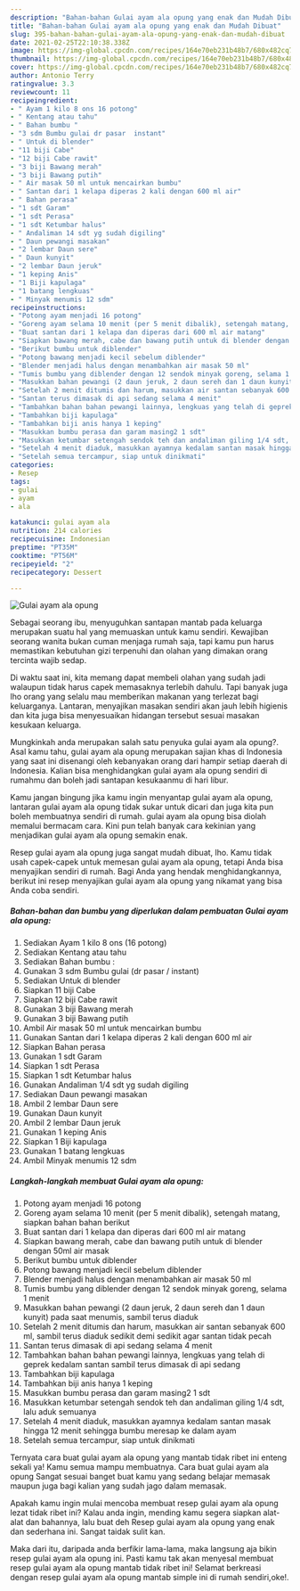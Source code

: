 ```yaml
---
description: "Bahan-bahan Gulai ayam ala opung yang enak dan Mudah Dibuat"
title: "Bahan-bahan Gulai ayam ala opung yang enak dan Mudah Dibuat"
slug: 395-bahan-bahan-gulai-ayam-ala-opung-yang-enak-dan-mudah-dibuat
date: 2021-02-25T22:10:38.338Z
image: https://img-global.cpcdn.com/recipes/164e70eb231b48b7/680x482cq70/gulai-ayam-ala-opung-foto-resep-utama.jpg
thumbnail: https://img-global.cpcdn.com/recipes/164e70eb231b48b7/680x482cq70/gulai-ayam-ala-opung-foto-resep-utama.jpg
cover: https://img-global.cpcdn.com/recipes/164e70eb231b48b7/680x482cq70/gulai-ayam-ala-opung-foto-resep-utama.jpg
author: Antonio Terry
ratingvalue: 3.3
reviewcount: 11
recipeingredient:
- " Ayam 1 kilo 8 ons 16 potong"
- " Kentang atau tahu"
- " Bahan bumbu "
- "3 sdm Bumbu gulai dr pasar  instant"
- " Untuk di blender"
- "11 biji Cabe"
- "12 biji Cabe rawit"
- "3 biji Bawang merah"
- "3 biji Bawang putih"
- " Air masak 50 ml untuk mencairkan bumbu"
- " Santan dari 1 kelapa diperas 2 kali dengan 600 ml air"
- " Bahan perasa"
- "1 sdt Garam"
- "1 sdt Perasa"
- "1 sdt Ketumbar halus"
- " Andaliman 14 sdt yg sudah digiling"
- " Daun pewangi masakan"
- "2 lembar Daun sere"
- " Daun kunyit"
- "2 lembar Daun jeruk"
- "1 keping Anis"
- "1 Biji kapulaga"
- "1 batang lengkuas"
- " Minyak menumis 12 sdm"
recipeinstructions:
- "Potong ayam menjadi 16 potong"
- "Goreng ayam selama 10 menit (per 5 menit dibalik), setengah matang, siapkan bahan bahan berikut"
- "Buat santan dari 1 kelapa dan diperas dari 600 ml air matang"
- "Siapkan bawang merah, cabe dan bawang putih untuk di blender dengan 50ml air masak"
- "Berikut bumbu untuk diblender"
- "Potong bawang menjadi kecil sebelum diblender"
- "Blender menjadi halus dengan menambahkan air masak 50 ml"
- "Tumis bumbu yang diblender dengan 12 sendok minyak goreng, selama 1 menit"
- "Masukkan bahan pewangi (2 daun jeruk, 2 daun sereh dan 1 daun kunyit) pada saat menumis, sambil terus diaduk"
- "Setelah 2 menit ditumis dan harum, masukkan air santan sebanyak 600 ml, sambil terus diaduk sedikit demi sedikit agar santan tidak pecah"
- "Santan terus dimasak di api sedang selama 4 menit"
- "Tambahkan bahan bahan pewangi lainnya, lengkuas yang telah di geprek kedalam santan sambil terus dimasak di api sedang"
- "Tambahkan biji kapulaga"
- "Tambahkan biji anis hanya 1 keping"
- "Masukkan bumbu perasa dan garam masing2 1 sdt"
- "Masukkan ketumbar setengah sendok teh dan andaliman giling 1/4 sdt, lalu aduk semuanya"
- "Setelah 4 menit diaduk, masukkan ayamnya kedalam santan masak hingga 12 menit sehingga bumbu meresap ke dalam ayam"
- "Setelah semua tercampur, siap untuk dinikmati"
categories:
- Resep
tags:
- gulai
- ayam
- ala

katakunci: gulai ayam ala 
nutrition: 214 calories
recipecuisine: Indonesian
preptime: "PT35M"
cooktime: "PT56M"
recipeyield: "2"
recipecategory: Dessert

---
```



![Gulai ayam ala opung](https://img-global.cpcdn.com/recipes/164e70eb231b48b7/680x482cq70/gulai-ayam-ala-opung-foto-resep-utama.jpg)

Sebagai seorang ibu, menyuguhkan santapan mantab pada keluarga merupakan suatu hal yang memuaskan untuk kamu sendiri. Kewajiban seorang  wanita bukan cuman menjaga rumah saja, tapi kamu pun harus memastikan kebutuhan gizi terpenuhi dan olahan yang dimakan orang tercinta wajib sedap.

Di waktu  saat ini, kita memang dapat membeli olahan yang sudah jadi walaupun tidak harus capek memasaknya terlebih dahulu. Tapi banyak juga lho orang yang selalu mau memberikan makanan yang terlezat bagi keluarganya. Lantaran, menyajikan masakan sendiri akan jauh lebih higienis dan kita juga bisa menyesuaikan hidangan tersebut sesuai masakan kesukaan keluarga. 



Mungkinkah anda merupakan salah satu penyuka gulai ayam ala opung?. Asal kamu tahu, gulai ayam ala opung merupakan sajian khas di Indonesia yang saat ini disenangi oleh kebanyakan orang dari hampir setiap daerah di Indonesia. Kalian bisa menghidangkan gulai ayam ala opung sendiri di rumahmu dan boleh jadi santapan kesukaanmu di hari libur.

Kamu jangan bingung jika kamu ingin menyantap gulai ayam ala opung, lantaran gulai ayam ala opung tidak sukar untuk dicari dan juga kita pun boleh membuatnya sendiri di rumah. gulai ayam ala opung bisa diolah memalui bermacam cara. Kini pun telah banyak cara kekinian yang menjadikan gulai ayam ala opung semakin enak.

Resep gulai ayam ala opung juga sangat mudah dibuat, lho. Kamu tidak usah capek-capek untuk memesan gulai ayam ala opung, tetapi Anda bisa menyajikan sendiri di rumah. Bagi Anda yang hendak menghidangkannya, berikut ini resep menyajikan gulai ayam ala opung yang nikamat yang bisa Anda coba sendiri.

<!--inarticleads1-->

##### Bahan-bahan dan bumbu yang diperlukan dalam pembuatan Gulai ayam ala opung:

1. Sediakan  Ayam 1 kilo 8 ons (16 potong)
1. Sediakan  Kentang atau tahu
1. Sediakan  Bahan bumbu :
1. Gunakan 3 sdm Bumbu gulai (dr pasar / instant)
1. Sediakan  Untuk di blender
1. Siapkan 11 biji Cabe
1. Siapkan 12 biji Cabe rawit
1. Gunakan 3 biji Bawang merah
1. Gunakan 3 biji Bawang putih
1. Ambil  Air masak 50 ml untuk mencairkan bumbu
1. Gunakan  Santan dari 1 kelapa diperas 2 kali dengan 600 ml air
1. Siapkan  Bahan perasa
1. Gunakan 1 sdt Garam
1. Siapkan 1 sdt Perasa
1. Siapkan 1 sdt Ketumbar halus
1. Gunakan  Andaliman 1/4 sdt yg sudah digiling
1. Sediakan  Daun pewangi masakan
1. Ambil 2 lembar Daun sere
1. Gunakan  Daun kunyit
1. Ambil 2 lembar Daun jeruk
1. Gunakan 1 keping Anis
1. Siapkan 1 Biji kapulaga
1. Gunakan 1 batang lengkuas
1. Ambil  Minyak menumis 12 sdm




<!--inarticleads2-->

##### Langkah-langkah membuat Gulai ayam ala opung:

1. Potong ayam menjadi 16 potong
1. Goreng ayam selama 10 menit (per 5 menit dibalik), setengah matang, siapkan bahan bahan berikut
1. Buat santan dari 1 kelapa dan diperas dari 600 ml air matang
1. Siapkan bawang merah, cabe dan bawang putih untuk di blender dengan 50ml air masak
1. Berikut bumbu untuk diblender
1. Potong bawang menjadi kecil sebelum diblender
1. Blender menjadi halus dengan menambahkan air masak 50 ml
1. Tumis bumbu yang diblender dengan 12 sendok minyak goreng, selama 1 menit
1. Masukkan bahan pewangi (2 daun jeruk, 2 daun sereh dan 1 daun kunyit) pada saat menumis, sambil terus diaduk
1. Setelah 2 menit ditumis dan harum, masukkan air santan sebanyak 600 ml, sambil terus diaduk sedikit demi sedikit agar santan tidak pecah
1. Santan terus dimasak di api sedang selama 4 menit
1. Tambahkan bahan bahan pewangi lainnya, lengkuas yang telah di geprek kedalam santan sambil terus dimasak di api sedang
1. Tambahkan biji kapulaga
1. Tambahkan biji anis hanya 1 keping
1. Masukkan bumbu perasa dan garam masing2 1 sdt
1. Masukkan ketumbar setengah sendok teh dan andaliman giling 1/4 sdt, lalu aduk semuanya
1. Setelah 4 menit diaduk, masukkan ayamnya kedalam santan masak hingga 12 menit sehingga bumbu meresap ke dalam ayam
1. Setelah semua tercampur, siap untuk dinikmati




Ternyata cara buat gulai ayam ala opung yang mantab tidak ribet ini enteng sekali ya! Kamu semua mampu membuatnya. Cara buat gulai ayam ala opung Sangat sesuai banget buat kamu yang sedang belajar memasak maupun juga bagi kalian yang sudah jago dalam memasak.

Apakah kamu ingin mulai mencoba membuat resep gulai ayam ala opung lezat tidak ribet ini? Kalau anda ingin, mending kamu segera siapkan alat-alat dan bahannya, lalu buat deh Resep gulai ayam ala opung yang enak dan sederhana ini. Sangat taidak sulit kan. 

Maka dari itu, daripada anda berfikir lama-lama, maka langsung aja bikin resep gulai ayam ala opung ini. Pasti kamu tak akan menyesal membuat resep gulai ayam ala opung mantab tidak ribet ini! Selamat berkreasi dengan resep gulai ayam ala opung mantab simple ini di rumah sendiri,oke!.

